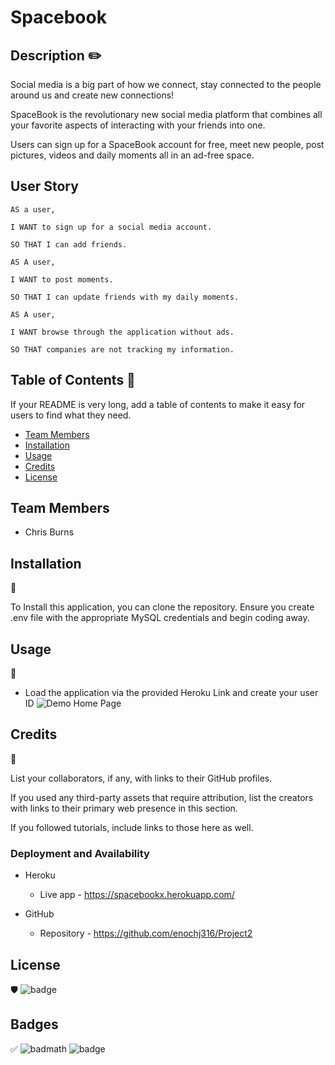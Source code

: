 # Spacebook     

## Description ✏️

Social media is a big part of how we connect, stay connected to the people around us and create new connections! 

SpaceBook is the revolutionary new social media platform that combines all your favorite aspects of interacting with your friends into one.

Users can sign up for a SpaceBook account for free, meet new people, post pictures, videos and daily moments all in an ad-free space.

## User Story

```
AS a user,

I WANT to sign up for a social media account.

SO THAT I can add friends.

AS A user,

I WANT to post moments.

SO THAT I can update friends with my daily moments.

AS A user,

I WANT browse through the application without ads.

SO THAT companies are not tracking my information.

```


## Table of Contents 📜

If your README is very long, add a table of contents to make it easy for users to find what they need.

* [Team Members](#team-members)
* [Installation](#installation)
* [Usage](#usage)
* [Credits](#credits)
* [License](#license)

## Team Members
* Chris Burns


## Installation 
💾

To Install this application, you can clone the repository. Ensure you create .env  file with the appropriate MySQL credentials and begin coding away.


## Usage 
🔧


* Load the application via the provided Heroku Link and create your user ID
    ![Demo Home Page](https://github.com/enochj316/Project2/blob/main/public/images/Spacebook1.png)



## Credits 
📣

List your collaborators, if any, with links to their GitHub profiles.

If you used any third-party assets that require attribution, list the creators with links to their primary web presence in this section.

If you followed tutorials, include links to those here as well.

### Deployment and Availability

* Heroku
  * Live app - https://spacebookx.herokuapp.com/
   
* GitHub
  * Repository - https://github.com/enochj316/Project2



## License 
🛡️
![badge](https://img.shields.io/badge/license-MIT-green)



## Badges 
✅
![badmath](https://img.shields.io/github/languages/top/nielsenjared/badmath)
![badge](https://img.shields.io/badge/license-MIT-green)




